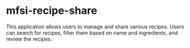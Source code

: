 # mfsi-recipe-share
This application allows users to manage and share various recipes. Users can search for recipes, filter them based on name and ingredients, and review the recipes.
